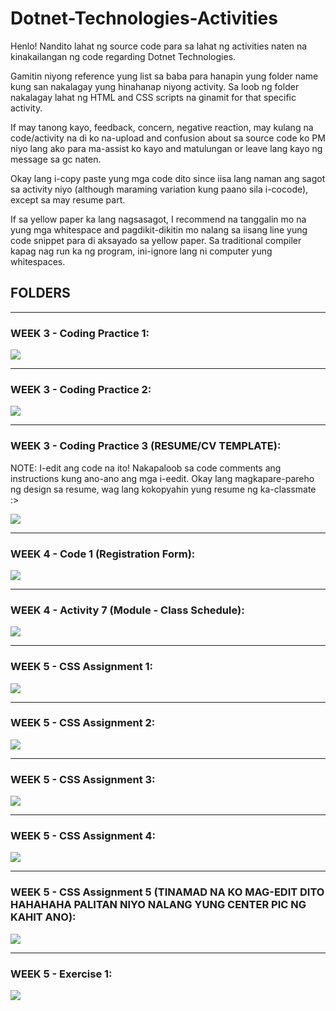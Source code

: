 # Dotnet-Technologies-Activities

Henlo! Nandito lahat ng source code para sa lahat ng activities naten na kinakailangan ng code regarding Dotnet Technologies.

Gamitin niyong reference yung list sa baba para hanapin yung folder name kung san nakalagay yung hinahanap niyong activity. Sa loob ng folder nakalagay 
lahat ng HTML and CSS scripts na ginamit for that specific activity.

If may tanong kayo, feedback, concern, negative reaction, may kulang na code/activity na di ko na-upload and confusion 
about sa source code ko PM niyo lang ako para ma-assist ko kayo and matulungan or leave lang kayo ng message sa gc naten.

Okay lang i-copy paste yung mga code dito since iisa lang naman ang sagot sa activity niyo (although maraming variation kung paano sila i-cocode), except
sa may resume part.

If sa yellow paper ka lang nagsasagot, I recommend na tanggalin mo na yung mga whitespace and pagdikit-dikitin mo nalang sa iisang line yung code snippet
para di aksayado sa yellow paper. Sa traditional compiler kapag nag run ka ng program, ini-ignore lang ni computer yung whitespaces.

## FOLDERS

***

### WEEK 3 - Coding Practice 1:

![](https://imgur.com/zIrp6Iu.png)

***

### WEEK 3 - Coding Practice 2:

![](https://imgur.com/B7HF0Tv.png)

***

### WEEK 3 - Coding Practice 3 (RESUME/CV TEMPLATE):

NOTE: I-edit ang code na ito! Nakapaloob sa code comments ang instructions kung ano-ano ang mga i-eedit.
Okay lang magkapare-pareho ng design sa resume, wag lang kokopyahin yung resume ng ka-classmate :>

![](https://imgur.com/jRNQ4Su.png)

***

### WEEK 4 - Code 1 (Registration Form):

![](https://imgur.com/3gJ30kt.png)

***

### WEEK 4 - Activity 7 (Module - Class Schedule):

![](https://imgur.com/T2nOpAJ.png)

***

### WEEK 5 - CSS Assignment 1:

![](https://imgur.com/2OBNwo.pngv)

***

### WEEK 5 - CSS Assignment 2:

![](https://imgur.com/R1BvNNv.png)

***

### WEEK 5 - CSS Assignment 3:

![](https://imgur.com/NnR9P5p.png)

***

### WEEK 5 - CSS Assignment 4:

![](https://imgur.com/rxiRsIN.png)

***

### WEEK 5 - CSS Assignment 5 (TINAMAD NA KO MAG-EDIT DITO HAHAHAHA PALITAN NIYO NALANG YUNG CENTER PIC NG KAHIT ANO):

![](https://imgur.com/cLmJmHq.png)

***

### WEEK 5 - Exercise 1:

![](https://imgur.com/vAlQgdD.png)
